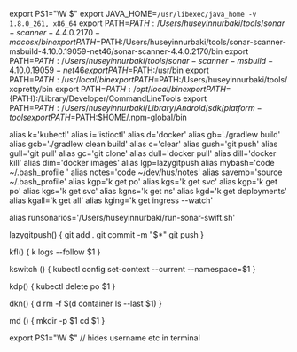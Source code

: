 export PS1="\W \$"
export JAVA_HOME=`/usr/libexec/java_home -v 1.8.0_261, x86_64`
export PATH=$PATH:/Users/huseyinnurbaki/tools/sonar-scanner-4.4.0.2170-macosx/bin
export PATH=$PATH:/Users/huseyinnurbaki/tools/sonar-scanner-msbuild-4.10.0.19059-net46/sonar-scanner-4.4.0.2170/bin
export PATH=$PATH:/Users/huseyinnurbaki/tools/sonar-scanner-msbuild-4.10.0.19059-net46
export PATH=$PATH:/usr/bin
export PATH=$PATH:/usr/local/bin
export PATH=$PATH:/Users/huseyinnurbaki/tools/xcpretty/bin
export PATH=${PATH}:/opt/local/bin
export PATH=${PATH}:/Library/Developer/CommandLineTools
export PATH=${PATH}:/Users/huseyinnurbaki/Library/Android/sdk/platform-tools
export PATH=$PATH:$HOME/.npm-global/bin

alias k='kubectl'
alias i='istioctl'
alias d='docker'
alias gb='./gradlew build'
alias gcb='./gradlew clean build'
alias c='clear'
alias gush='git push'
alias gull='git pull'
alias gc='git clone'
alias dull='docker pull'
alias dill='docker kill'
alias dim='docker images'
alias lgp=lazygitpush
alias mybash='code  ~/.bash_profile '
alias notes='code  ~/dev/hus/notes'
alias savemb='source ~/.bash_profile'
alias kgp='k get po'
alias kgs='k get svc'
alias kgp='k get po'
alias kgs='k get svc'
alias kgns='k get ns'
alias kgd='k get deployments'
alias kgall='k get all'
alias kging='k get ingress --watch'

alias runsonarios='/Users/huseyinnurbaki/run-sonar-swift.sh'

lazygitpush() {
    git add .
    git commit -m "$*"
    git push
}

kfl() {
    k logs --follow $1
}

kswitch () {
    kubectl config set-context --current --namespace=$1
}

kdp() {
    kubectl delete po $1
}


dkn() {
    d rm -f $(d container ls --last $1)
}


md () {
 mkdir -p $1
 cd $1
}


export PS1="\W \$"
// hides username etc in terminal